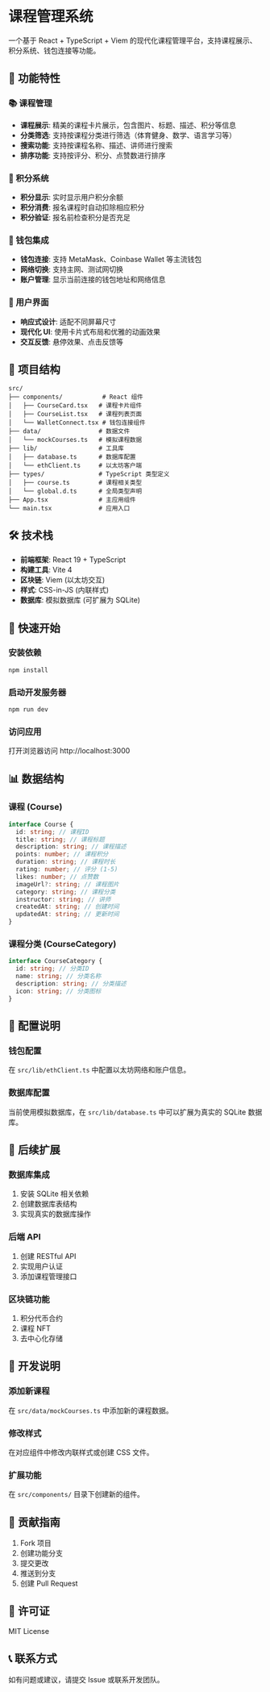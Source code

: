 # 课程管理系统

一个基于 React + TypeScript + Viem 的现代化课程管理平台，支持课程展示、积分系统、钱包连接等功能。

## 🚀 功能特性

### 📚 课程管理

- **课程展示**: 精美的课程卡片展示，包含图片、标题、描述、积分等信息
- **分类筛选**: 支持按课程分类进行筛选（体育健身、数学、语言学习等）
- **搜索功能**: 支持按课程名称、描述、讲师进行搜索
- **排序功能**: 支持按评分、积分、点赞数进行排序

### 💎 积分系统

- **积分显示**: 实时显示用户积分余额
- **积分消费**: 报名课程时自动扣除相应积分
- **积分验证**: 报名前检查积分是否充足

### 🔗 钱包集成

- **钱包连接**: 支持 MetaMask、Coinbase Wallet 等主流钱包
- **网络切换**: 支持主网、测试网切换
- **账户管理**: 显示当前连接的钱包地址和网络信息

### 🎨 用户界面

- **响应式设计**: 适配不同屏幕尺寸
- **现代化 UI**: 使用卡片式布局和优雅的动画效果
- **交互反馈**: 悬停效果、点击反馈等

## 📁 项目结构

```
src/
├── components/           # React 组件
│   ├── CourseCard.tsx   # 课程卡片组件
│   ├── CourseList.tsx   # 课程列表页面
│   └── WalletConnect.tsx # 钱包连接组件
├── data/                # 数据文件
│   └── mockCourses.ts   # 模拟课程数据
├── lib/                 # 工具库
│   ├── database.ts      # 数据库配置
│   └── ethClient.ts     # 以太坊客户端
├── types/               # TypeScript 类型定义
│   ├── course.ts        # 课程相关类型
│   └── global.d.ts      # 全局类型声明
├── App.tsx              # 主应用组件
└── main.tsx             # 应用入口
```

## 🛠️ 技术栈

- **前端框架**: React 19 + TypeScript
- **构建工具**: Vite 4
- **区块链**: Viem (以太坊交互)
- **样式**: CSS-in-JS (内联样式)
- **数据库**: 模拟数据库 (可扩展为 SQLite)

## 🚀 快速开始

### 安装依赖

```bash
npm install
```

### 启动开发服务器

```bash
npm run dev
```

### 访问应用

打开浏览器访问 http://localhost:3000

## 📊 数据结构

### 课程 (Course)

```typescript
interface Course {
  id: string; // 课程ID
  title: string; // 课程标题
  description: string; // 课程描述
  points: number; // 课程积分
  duration: string; // 课程时长
  rating: number; // 评分 (1-5)
  likes: number; // 点赞数
  imageUrl?: string; // 课程图片
  category: string; // 课程分类
  instructor: string; // 讲师
  createdAt: string; // 创建时间
  updatedAt: string; // 更新时间
}
```

### 课程分类 (CourseCategory)

```typescript
interface CourseCategory {
  id: string; // 分类ID
  name: string; // 分类名称
  description: string; // 分类描述
  icon: string; // 分类图标
}
```

## 🔧 配置说明

### 钱包配置

在 `src/lib/ethClient.ts` 中配置以太坊网络和账户信息。

### 数据库配置

当前使用模拟数据库，在 `src/lib/database.ts` 中可以扩展为真实的 SQLite 数据库。

## 🎯 后续扩展

### 数据库集成

1. 安装 SQLite 相关依赖
2. 创建数据库表结构
3. 实现真实的数据库操作

### 后端 API

1. 创建 RESTful API
2. 实现用户认证
3. 添加课程管理接口

### 区块链功能

1. 积分代币合约
2. 课程 NFT
3. 去中心化存储

## 📝 开发说明

### 添加新课程

在 `src/data/mockCourses.ts` 中添加新的课程数据。

### 修改样式

在对应组件中修改内联样式或创建 CSS 文件。

### 扩展功能

在 `src/components/` 目录下创建新的组件。

## 🤝 贡献指南

1. Fork 项目
2. 创建功能分支
3. 提交更改
4. 推送到分支
5. 创建 Pull Request

## 📄 许可证

MIT License

## 📞 联系方式

如有问题或建议，请提交 Issue 或联系开发团队。
